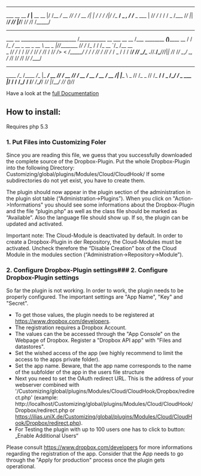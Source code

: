 ______________________________________  ____________
___  __ \__  ____/__    |__  __ \__   |/  /__  ____/
__  /_/ /_  __/  __  /| |_  / / /_  /|_/ /__  __/
_  _, _/_  /___  _  ___ |  /_/ /_  /  / / _  /___
/_/ |_| /_____/  /_/  |_/_____/ /_/  /_/  /_____/
________                     ______                     ______________              _____
___  __ \_______________________  /___________  __      ___  __ \__  /___  ________ ___(_)______
__  / / /_  ___/  __ \__  __ \_  __ \  __ \_  |/_/________  /_/ /_  /_  / / /_  __ `/_  /__  __ \
_  /_/ /_  /   / /_/ /_  /_/ /  /_/ / /_/ /_>  < _/_____/  ____/_  / / /_/ /_  /_/ /_  / _  / / /
/_____/ /_/    \____/_  .___//_.___/\____//_/|_|        /_/     /_/  \__,_/ _\__, / /_/  /_/ /_/
                     /_/                                                    /____/
___________________________________    _____ __ _____ __
____  _/__  /____  _/__    |_  ___/    __  // / __  // /
 __  / __  /  __  / __  /| |____ \     _  // /_ _  // /_
__/ /  _  /____/ /  _  ___ |___/ /     /__  __/_/__  __/
/___/  /_____/___/  /_/  |_/____/        /_/  _(_)/_/

Have a look at the [full Documentation](/doc/Documentation.pdf?raw=true)

## How to install: ##

Requires php 5.3

### 1. Put Files into Customizing Foler
Since you are reading this file, we guess that you successfully downloaded the complete source of the Dropbox-Plugin. Put the whole Dropbox-Plugin into the following Directory: Customizing/global/plugins/Modules/Cloud/CloudHook/
If some subdirectories do not yet exist, you have to create them.

The plugin should now appear in the plugin section of the administration in the plugin slot table (“Administration->Plugins”). When you click on "Action->Informations" you should see some informations about the Dropbox-Plugin and the file “plugin.php” as well as the class file should be marked as “Available”.
Also the language file should show up. If so, the plugin can be updated and activated.

Important note: The Cloud-Module is deactivated by default. In order to create a Dropbox-Plugin in der Repository, the Cloud-Modules must be activated. Uncheck therefore the “Disable Creation” box of the Cloud Module in the modules section (“Administration->Repository->Module”).

### 2. Configure Dropbox-Plugin settings### 2. Configure Dropbox-Plugin settings
So far the plugin is not working. In order to work, the plugin needs to be properly configured. The important settings are "App Name", "Key" and "Secret".
* To get those values, the plugin needs to be registered at https://www.dropbox.com/developers.
* The registration requires a Dropbox Account.
* The values can the be accessed through the "App Console" on the Webpage of Dropbox. Register a "Dropbox API app" with "Files and datastores".
* Set the wished access of the app (we highly recommend to limit the access to the apps private folder).
* Set the app name. Beware, that the app name corresponds to the name of the subfolder of the app in the users file structure
* Next you need to set the OAuth redirect URL. This is the address of your webserver combined with '/Customizing/global/plugins/Modules/Cloud/CloudHook/Dropbox/redirect.php'
  (example: http://localhost/Customizing/global/plugins/Modules/Cloud/CloudHook/Dropbox/redirect.php or https://ilias.uniX.de/Customizing/global/plugins/Modules/Cloud/CloudHook/Dropbox/redirect.php).
* For Testing the plugin with up to 100 users one has to click to button: „Enable Additional Users“

Please consult https://www.dropbox.com/developers for more informations regarding the registration of the app.
Consider that the App needs to go through the "Apply for production" process once the plugin gets operational.





